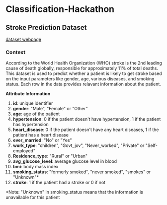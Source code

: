 # Classification-Hackathon

## Stroke Prediction Dataset
 
[dataset webpage](https://www.kaggle.com/datasets/fedesoriano/stroke-prediction-dataset)

### Context
According to the World Health Organization (WHO) stroke is the 2nd leading cause of death globally, responsible for approximately 11% of total deaths.
This dataset is used to predict whether a patient is likely to get stroke based on the input parameters like gender, age, various diseases, and smoking status. Each row in the data provides relavant information about the patient.

**Attribute Information**
1) **id**: unique identifier
2) **gender**: "Male", "Female" or "Other"
3) **age**: age of the patient
4) **hypertension**: 0 if the patient doesn't have hypertension, 1 if the patient has hypertension
5) **heart_disease**: 0 if the patient doesn't have any heart diseases, 1 if the patient has a heart disease
6) **ever_married**: "No" or "Yes"
7) **work_type**: "children", "Govt_jov", "Never_worked", "Private" or "Self-employed"
8) **Residence_type**: "Rural" or "Urban"
9) **avg_glucose_level**: average glucose level in blood
10) **bmi**: body mass index
11) **smoking_status**: "formerly smoked", "never smoked", "smokes" or "Unknown"*
12) **stroke**: 1 if the patient had a stroke or 0 if not

*Note: "Unknown" in smoking_status means that the information is unavailable for this patient
